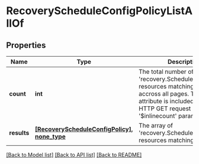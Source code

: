# RecoveryScheduleConfigPolicyListAllOf

## Properties
Name | Type | Description | Notes
------------ | ------------- | ------------- | -------------
**count** | **int** | The total number of &#39;recovery.ScheduleConfigPolicy&#39; resources matching the request, accross all pages. The &#39;Count&#39; attribute is included when the HTTP GET request includes the &#39;$inlinecount&#39; parameter. | [optional] 
**results** | [**[RecoveryScheduleConfigPolicy], none_type**](RecoveryScheduleConfigPolicy.md) | The array of &#39;recovery.ScheduleConfigPolicy&#39; resources matching the request. | [optional] 

[[Back to Model list]](../README.md#documentation-for-models) [[Back to API list]](../README.md#documentation-for-api-endpoints) [[Back to README]](../README.md)


